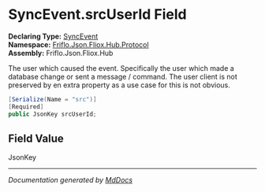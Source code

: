 ﻿<!--  
  <auto-generated>   
    The contents of this file were generated by a tool.  
    Changes to this file may be list if the file is regenerated  
  </auto-generated>   
-->

# SyncEvent.srcUserId Field

**Declaring Type:** [SyncEvent](../index.md)  
**Namespace:** [Friflo.Json.Fliox.Hub.Protocol](../../index.md)  
**Assembly:** Friflo.Json.Fliox.Hub

The user which caused the event. Specifically the user which made a database change or sent a message \/ command. The user client is not preserved by en extra property as a use case for this is not obvious.

```csharp
[Serialize(Name = "src")]
[Required]
public JsonKey srcUserId;
```

## Field Value

JsonKey

___

*Documentation generated by [MdDocs](https://github.com/ap0llo/mddocs)*
